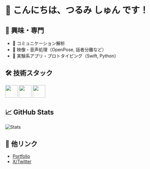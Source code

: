# 👋 こんにちは、つるみ しゅん です！

## 🧠 興味・専門
- 💬 コミュニケーション解析
- 🎥 映像・音声処理（OpenPose, 話者分離など）
- 🧪 実験系アプリ・プロトタイピング（Swift, Python）

## 🛠 技術スタック
<p>
  <img src="https://cdn.jsdelivr.net/gh/devicons/devicon/icons/python/python-original.svg" width="40"/>
  <img src="https://cdn.jsdelivr.net/gh/devicons/devicon/icons/swift/swift-original.svg" width="40"/>
  <img src="https://cdn.jsdelivr.net/gh/devicons/devicon/icons/javascript/javascript-original.svg" width="40"/>
</p>

## 📈 GitHub Stats
![Stats](https://github-readme-stats.vercel.app/api?username=YOUR_USERNAME&show_icons=true&theme=tokyonight)

## 🔗 他リンク
- [Portfolio](https://your-portfolio.com)
- [X/Twitter](https://twitter.com/yourhandle)
